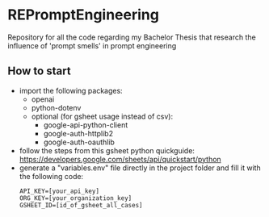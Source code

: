 # REPromptEngineering
Repository for all the code regarding my Bachelor Thesis that research the influence of 'prompt smells' in prompt engineering

## How to start
- import the following packages:
   - openai
   - python-dotenv
   - optional (for gsheet usage instead of csv):
     - google-api-python-client
     - google-auth-httplib2
     - google-auth-oauthlib
- follow the steps from this gsheet python quickguide: https://developers.google.com/sheets/api/quickstart/python
- generate a "variables.env" file directly in the project folder and fill it with the following code:
   ```
   API_KEY=[your_api_key]
   ORG_KEY=[your_organization_key]
   GSHEET_ID=[id_of_gsheet_all_cases]
   ```
